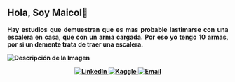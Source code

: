 <!-- README.md -->

<!-- Header Section -->
<h2><b>Hola, Soy Maicol👋</h2>
<p align="justify">Hay estudios que demuestran que es mas probable lastimarse con una escalera en casa, que con un arma cargada. Por eso yo tengo 10 armas, por si un demente trata de traer una escalera.</p>
<!-- Imagen -->
<div style="position: relative; display: inline-block;">
  <img src="https://t4.ftcdn.net/jpg/04/04/73/39/360_F_404733910_2mIXr6RbC5G3WZJFjopVsBaR3EOM6Bqy.jpg" alt="Descripción de la Imagen" style="max-width: 100%; height: auto;">
</div>

<!-- Badges -->
<p align="center">
  <a href="https://www.linkedin.com/in/tu-perfil-linkedin">
    <img alt="LinkedIn" src="https://img.shields.io/badge/LinkedIn-Profile-blue?style=flat&logo=linkedin">
  </a>
    <a href="https://www.kaggle.com/tu-perfil-kaggle">
    <img alt="Kaggle" src="https://img.shields.io/badge/Kaggle-Profile-blue?style=flat&logo=kaggle">
  </a>
  <a href="mailto:20210824@lamolina.edu.pe">
    <img alt="Email" src="https://img.shields.io/badge/Email-Contact-red?style=flat&logo=gmail">
  </a>
</p>
